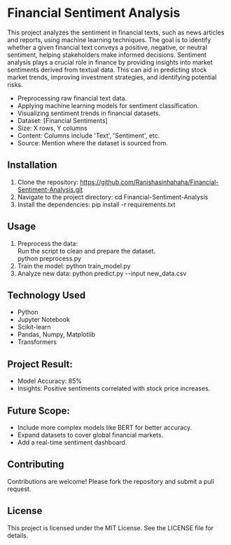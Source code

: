 # Financial Sentiment Analysis  
This project analyzes the sentiment in financial texts, such as news articles and reports, using machine learning techniques. The goal is to identify whether a given financial text conveys a positive, negative, or neutral sentiment, helping stakeholders make informed decisions.
Sentiment analysis plays a crucial role in finance by providing insights into market sentiments derived from textual data. This can aid in predicting stock market trends, improving investment strategies, and identifying potential risks.
- Preprocessing raw financial text data.
- Applying machine learning models for sentiment classification.
- Visualizing sentiment trends in financial datasets.
- Dataset: [Financial Sentiments]
- Size: X rows, Y columns  
- Content: Columns include 'Text', 'Sentiment', etc.  
- Source: Mention where the dataset is sourced from.
## Installation  
1. Clone the repository:  https://github.com/Ranishasinhahaha/Financial-Sentiment-Analysis.git
2. Navigate to the project directory: cd Financial-Sentiment-Analysis 
3. Install the dependencies:  pip install -r requirements.txt
## Usage  
1. Preprocess the data:  
   Run the script to clean and prepare the dataset.  
   python preprocess.py
2. Train the model:  python train_model.py
3. Analyze new data:  python predict.py --input new_data.csv
## Technology Used
- Python  
- Jupyter Notebook  
- Scikit-learn  
- Pandas, Numpy, Matplotlib  
- Transformers
## Project Result:
- Model Accuracy: 85%  
- Insights: Positive sentiments correlated with stock price increases.
## Future Scope:
- Include more complex models like BERT for better accuracy.  
- Expand datasets to cover global financial markets.  
- Add a real-time sentiment dashboard.
## Contributing  
Contributions are welcome! Please fork the repository and submit a pull request.  
## License  
This project is licensed under the MIT License. See the LICENSE file for details.
